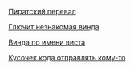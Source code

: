 [Пиратский перевал](Пиратский_перевал.md)

[Глючит незнакомая винда](Глючит_незнакомая_винда.md)

[Винда по имени виста](Винда_по_имени_виста.md)

[Кусочек кода отправлять кому-то](Кусочек_кода.md)

[]()

[]()

[]()

[]()

[]()

[]()

[]()

[]()
